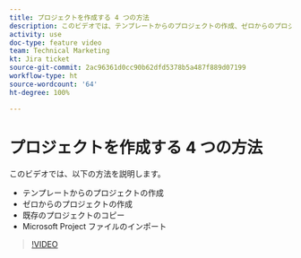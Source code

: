 ```yaml
---
title: プロジェクトを作成する 4 つの方法
description: このビデオでは、テンプレートからのプロジェクトの作成、ゼロからのプロジェクトの作成、既存のプロジェクトのコピー、Microsoft Project ファイルのインポート方法を説明します
activity: use
doc-type: feature video
team: Technical Marketing
kt: Jira ticket
source-git-commit: 2ac96361d0cc90b62dfd5378b5a487f889d07199
workflow-type: ht
source-wordcount: '64'
ht-degree: 100%

---
```


# プロジェクトを作成する 4 つの方法

このビデオでは、以下の方法を説明します。

* テンプレートからのプロジェクトの作成
* ゼロからのプロジェクトの作成
* 既存のプロジェクトのコピー
* Microsoft Project ファイルのインポート

>[!VIDEO](https://video.tv.adobe.com/v/335084/?quality=12)